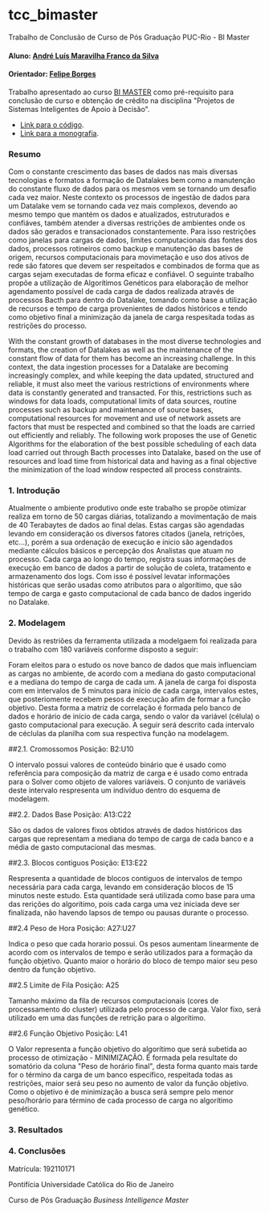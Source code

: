 # tcc_bimaster
Trabalho de Conclusão de Curso de Pós Graduação PUC-Rio - BI Master

#### Aluno: [André Luís Maravilha Franco da Silva](https://github.com/AndreLuisMaravilha)
#### Orientador: [Felipe Borges](https://github.com/FelipeBorgesC)

Trabalho apresentado ao curso [BI MASTER](https://ica.puc-rio.ai/bi-master) como pré-requisito para conclusão de curso e obtenção de crédito na disciplina "Projetos de Sistemas Inteligentes de Apoio à Decisão".

- [Link para o código](https://github.com/link_do_repositorio).
- [Link para a monografia](https://link_da_monografia.com). 

### Resumo

Com o constante crescimento das bases de dados nas mais diversas tecnologias e formatos a formação de Datalakes bem como a manutenção do constante fluxo de dados para os mesmos vem se tornando um desafio cada vez maior. 
Neste contexto os processos de ingestão de dados para um Datalake vem se tornando cada vez mais complexos, devendo ao mesmo tempo que mantém os dados e atualizados, estruturados e confiáves, também atender a diversas restrições de ambientes onde os dados são gerados e transacionados constantemente.
Para isso restrições como janelas para cargas de dados, limites computacionais das fontes dos dados, processos rotineiros como backup e manutenção das bases de origem, recursos computacionais para movimetação e uso dos ativos de rede são fatores que devem ser respeitados e combinados de forma que as cargas sejam executadas de forma eficaz e confiável. O seguinte trabalho propõe a utilização de Algorítimos Genéticos para elaboração de melhor agendamento possível de cada carga de dados realizada através de processos Bacth para dentro do Datalake, tomando como base a utilização de recursos e tempo de carga provenientes de dados históricos e tendo como objetivo final a minimização da janela de carga respesitada todas as restrições do processo. 


With the constant growth of databases in the most diverse technologies and formats, the creation of Datalakes as well as the maintenance of the constant flow of data for them has become an increasing challenge.
In this context, the data ingestion processes for a Datalake are becoming increasingly complex, and while keeping the data updated, structured and reliable, it must also meet the various restrictions of environments where data is constantly generated and transacted.
For this, restrictions such as windows for data loads, computational limits of data sources, routine processes such as backup and maintenance of source bases, computational resources for movement and use of network assets are factors that must be respected and combined so that the loads are carried out efficiently and reliably. The following work proposes the use of Genetic Algorithms for the elaboration of the best possible scheduling of each data load carried out through Bacth processes into Datalake, based on the use of resources and load time from historical data and having as a final objective the minimization of the load window respected all process constraints.



### 1. Introdução

Atualmente o ambiente produtivo onde este trabalho se propõe otimizar realiza em torno de 50 cargas diárias, totalizando a movimentação de mais de 40 Terabaytes de dados ao final delas. Estas cargas são agendadas levando em consideração os diversos fatores citados (janela, retrições, etc...), porém a sua ordenação de execução e ínicio são agendados mediante cálculos básicos e percepção dos Analistas que atuam no processo.
Cada carga ao longo do tempo, registra suas informações de execução em banco de dados a partir de solução de coleta, tratamento e armazenamento dos logs. Com isso é possível levatar informações históricas que serão usadas como atributos para o algorítimo, que são tempo de carga e gasto computacional de cada banco de dados ingerido no Datalake.


### 2. Modelagem

Devido às restriões da ferramenta utilizada a modelgaem foi realizada para o trabalho com 180 variáveis conforme disposto a seguir:

Foram eleitos para o estudo os nove banco de dados que mais influenciam as cargas no ambiente, de acordo com a mediana do gasto computacional e a mediana do tempo de carga de cada um. 
A janela de carga foi disposta com em intervalos de 5 minutos para início de cada carga, intervalos estes, que posteriomente recebem pesos de execução afim de formar a função objetivo. 
Desta forma a matriz de correlação é formada pelo banco de dados e horário de início de cada carga, sendo o valor da variável (célula) o gasto computacional para execução. 
A seguir será descrito cada intervalo de céclulas da planilha com sua respectiva função na modelagem. 

##2.1. Cromossomos
Posição: B2:U10

O intervalo possui valores de conteúdo binário que é usado como referência para composição da matriz de carga e é usado como entrada para o Solver como objeto de valores variáveis.
O conjunto de variáveis deste intervalo respresenta um indivíduo dentro do esquema de modelagem. 

##2.2. Dados Base
Posição: A13:C22

São os dados de valores fixos obtidos através de dados históricos das cargas que representam a mediana do tempo de carga de cada banco e a média de gasto computacional das mesmas.

##2.3. Blocos contiguos
Posição: E13:E22

Respresenta a quantidade de blocos contiguos de intervalos de tempo necessária para cada carga, levando em consideração blocos de 15 minutos neste estudo. 
Esta quantidade será utilizada como base para uma das rerições do algorítimo, pois cada carga uma vez iniciada deve ser finalizada, não havendo lapsos de tempo ou pausas durante o processo. 

##2.4 Peso de Hora
Posição: A27:U27

Indica o peso que cada horario possui. Os pesos aumentam linearmente de acordo com os intervalos de tempo e serão utilizados para a formação da função objetivo. 
Quanto maior o horário do bloco de tempo maior seu peso dentro da função objetivo.

##2.5 Limite de Fila
Posição: A25

Tamanho máximo da fila de recursos computacionais (cores de processamento do cluster) utilizada pelo processo de carga.
Valor fixo, será utilizado em uma das funções de retrição para o algorítimo. 

##2.6 Função Objetivo
Posição: L41

O Valor representa a função objetivo do algorítimo que será subetida ao processo de otimização - MINIMIZAÇÃO.
É formada pela resultate do somatório da coluna "Peso de horário final", desta forma quanto mais tarde for o término da carga de um banco específico, respeitada todas as restrições, maior será seu peso no aumento de valor da função objetivo.
Como o objetivo é de minimização a busca será sempre pelo menor peso/horário para término de cada processo de carga no algorítimo genético.


### 3. Resultados



### 4. Conclusões



Matrícula: 192110171

Pontifícia Universidade Católica do Rio de Janeiro

Curso de Pós Graduação *Business Intelligence Master*
